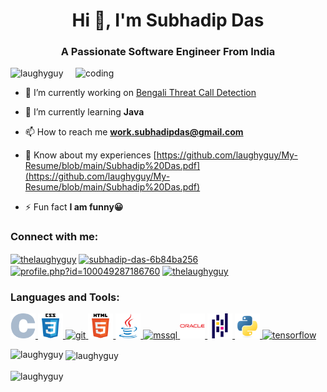
<h1 align="center">Hi 👋, I'm Subhadip Das</h1>
<h3 align="center">A Passionate Software Engineer From India</h3>

<img align="right" alt="coding" width="400" src="https://static.tildacdn.biz/tild3930-6134-4666-b963-386462303334/programmer_1.gif">

<p align="left"> <img src="https://komarev.com/ghpvc/?username=laughyguy&label=Profile%20views&color=0e75b6&style=flat" alt="laughyguy" /> </p>

- 🔭 I’m currently working on [Bengali Threat Call Detection](https://github.com/laughyguy/Bengali-Threat-Detection-System)

- 🌱 I’m currently learning **Java**

- 📫 How to reach me **work.subhadipdas@gmail.com**

- 📄 Know about my experiences [https://github.com/laughyguy/My-Resume/blob/main/Subhadip%20Das.pdf](https://github.com/laughyguy/My-Resume/blob/main/Subhadip%20Das.pdf)

- ⚡ Fun fact **I am funny😀**

<h3 align="left">Connect with me:</h3>
<p align="left">
<a href="https://twitter.com/thelaughyguy" target="blank"><img align="center" src="https://raw.githubusercontent.com/rahuldkjain/github-profile-readme-generator/master/src/images/icons/Social/twitter.svg" alt="thelaughyguy" height="30" width="40" /></a>
<a href="https://linkedin.com/in/subhadip-das-6b84ba256" target="blank"><img align="center" src="https://raw.githubusercontent.com/rahuldkjain/github-profile-readme-generator/master/src/images/icons/Social/linked-in-alt.svg" alt="subhadip-das-6b84ba256" height="30" width="40" /></a>
<a href="https://fb.com/profile.php?id=100049287186760" target="blank"><img align="center" src="https://raw.githubusercontent.com/rahuldkjain/github-profile-readme-generator/master/src/images/icons/Social/facebook.svg" alt="profile.php?id=100049287186760" height="30" width="40" /></a>
<a href="https://instagram.com/thelaughyguy" target="blank"><img align="center" src="https://raw.githubusercontent.com/rahuldkjain/github-profile-readme-generator/master/src/images/icons/Social/instagram.svg" alt="thelaughyguy" height="30" width="40" /></a>
</p>

<h3 align="left">Languages and Tools:</h3>
<p align="left"> <a href="https://www.cprogramming.com/" target="_blank" rel="noreferrer"> <img src="https://raw.githubusercontent.com/devicons/devicon/master/icons/c/c-original.svg" alt="c" width="40" height="40"/> </a> <a href="https://www.w3schools.com/css/" target="_blank" rel="noreferrer"> <img src="https://raw.githubusercontent.com/devicons/devicon/master/icons/css3/css3-original-wordmark.svg" alt="css3" width="40" height="40"/> </a> <a href="https://git-scm.com/" target="_blank" rel="noreferrer"> <img src="https://www.vectorlogo.zone/logos/git-scm/git-scm-icon.svg" alt="git" width="40" height="40"/> </a> <a href="https://www.w3.org/html/" target="_blank" rel="noreferrer"> <img src="https://raw.githubusercontent.com/devicons/devicon/master/icons/html5/html5-original-wordmark.svg" alt="html5" width="40" height="40"/> </a> <a href="https://www.java.com" target="_blank" rel="noreferrer"> <img src="https://raw.githubusercontent.com/devicons/devicon/master/icons/java/java-original.svg" alt="java" width="40" height="40"/> </a> <a href="https://www.microsoft.com/en-us/sql-server" target="_blank" rel="noreferrer"> <img src="https://www.svgrepo.com/show/303229/microsoft-sql-server-logo.svg" alt="mssql" width="40" height="40"/> </a> <a href="https://www.oracle.com/" target="_blank" rel="noreferrer"> <img src="https://raw.githubusercontent.com/devicons/devicon/master/icons/oracle/oracle-original.svg" alt="oracle" width="40" height="40"/> </a> <a href="https://pandas.pydata.org/" target="_blank" rel="noreferrer"> <img src="https://raw.githubusercontent.com/devicons/devicon/2ae2a900d2f041da66e950e4d48052658d850630/icons/pandas/pandas-original.svg" alt="pandas" width="40" height="40"/> </a> <a href="https://www.python.org" target="_blank" rel="noreferrer"> <img src="https://raw.githubusercontent.com/devicons/devicon/master/icons/python/python-original.svg" alt="python" width="40" height="40"/> </a> <a href="https://www.tensorflow.org" target="_blank" rel="noreferrer"> <img src="https://www.vectorlogo.zone/logos/tensorflow/tensorflow-icon.svg" alt="tensorflow" width="40" height="40"/> </a> </p>

<p><img align="left" src="https://github-readme-stats.vercel.app/api/top-langs?username=laughyguy&show_icons=true&locale=en&layout=compact" alt="laughyguy" /></p>

<p>&nbsp;<img align="center" src="https://github-readme-stats.vercel.app/api?username=laughyguy&show_icons=true&locale=en" alt="laughyguy" /></p>

<p><img align="center" src="https://github-readme-streak-stats.herokuapp.com/?user=laughyguy&" alt="laughyguy" /></p>
